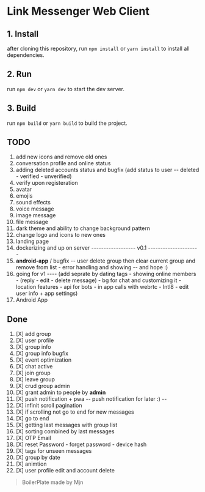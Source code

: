 # Link Messenger Web Client

## 1. Install
after cloning this repository, run `npm install` or `yarn install` to install all dependencies.

## 2. Run
run `npm dev` or `yarn dev` to start the dev server.


## 3. Build
run `npm build` or `yarn build` to build the project.


## TODO
 
1. add new icons and remove old ones
2. conversation profile and online status
3. adding deleted accounts status and bugfix (add status to user -- deleted - verified - unverified)
4. verify upon registeration
5. avatar
6. emojis
7. sound effects
8. voice message
9. image message
10. file message
11. dark theme and ability to change background pattern
12. change logo and icons to new ones
13. landing page
14. dockerizing and up on server
------------------ v0.1 ---------------------
1.  **android-app** / bugfix -- user delete group then clear current group and remove from list - error handling and showing -- and hope :)
2.  going for v1 ---- (add seprate by dating tags - showing online members - (reply - edit - delete message) - bg for chat and customizing it - location features - api for bots - in app calls with webrtc - Intl8 - edit user info + app settings)
3.  Android App
## Done

1. [X] add group
2. [X] user profile
3. [X] group info
4. [X] group info bugfix
5. [X] event optimization
6. [X] chat active
7. [X] join group
8. [X] leave group
9. [X] crud group admin
10. [X] grant admin to people by **admin**
11. [X] push notification + pwa -- push notification for later :) --
12. [X] infinit scroll pagination
13. [X] if scrolling not go to end for new messages
14. [X] go to end
15. [X] getting last messages with group list
16. [X] sorting combined by last messages
17. [X] OTP Email
18. [X] reset Password - forget password - device hash
19. [X] tags for unseen messages
20. [X] group by date
21. [X] animtion
22. [X] user profile edit and account delete

> BoilerPlate made by Mjn